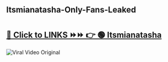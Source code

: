 
 ## Itsmianatasha-Only-Fans-Leaked

# <h2><a href="https://clipsfans.com/Itsmianatasha&ref=git">🔗 Click to LINKS ⏩⏩ 👉 🟢 Itsmianatasha </a></h2>

<a href="https://clipsfans.com/Itsmianatasha&ref=git" rel="nofollow" data-target="animated-image.originalLink"><img src="https://i.ibb.co.com/xMMVF88/686577567.gif" alt="Viral Video Original" style="max-width: 100%; display: inline-block;" data-target="animated-image.originalImage"></a>
